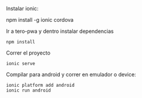 Instalar ionic:


npm install -g ionic cordova



Ir a tero-pwa y dentro instalar dependencias

```
npm install
```


Correr el proyecto

```
ionic serve
```

Compilar para android y correr en emulador o device:
```
ionic platform add android
ionic run android
```



